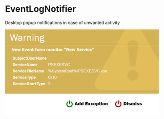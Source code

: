# EventLogNotifier
Desktop popup notifications in case of unwanted activity

<p align="left">
  <img src="alert.png" width=600>
</p>
